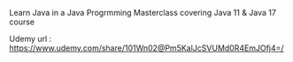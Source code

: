 Learn Java in a Java Progrmming Masterclass covering Java 11 & Java 17 course

Udemy url : https://www.udemy.com/share/101Wn02@Pm5KalJcSVUMd0R4EmJOfj4=/
